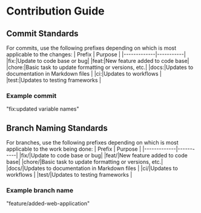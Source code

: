 # Contribution Guide
## Commit Standards
For commits, use the following prefixes depending on which is most applicable to the changes:
| Prefix    | Purpose | 
|-------------|-----------|
|fix:|Update to code base or bug|
|feat:|New feature added to code base|
|chore:|Basic task to update formatting or versions, etc.|
|docs:|Updates to documentation in Markdown files |
|ci:|Updates to workflows |
|test:|Updates to testing frameworks |

### Example commit
"fix:updated variable names"

## Branch Naming Standards
For branches, use the following prefixes depending on which is most applicable to the work being done:
| Prefix    | Purpose | 
|-------------|-----------|
|fix/|Update to code base or bug|
|feat/|New feature added to code base|
|chore/|Basic task to update formatting or versions, etc.|
|docs/|Updates to documentation in Markdown files |
|ci/|Updates to workflows |
|test/|Updates to testing frameworks |

### Example branch name
"feature/added-web-application"
